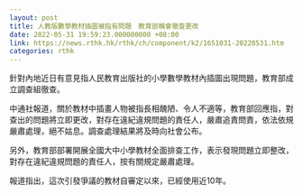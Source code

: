 ```yaml
---
layout: post
title: 人教版數學教材插圖被指有問題　教育部稱會徹查更改
date: 2022-05-31 19:59:23.000000000 +08:00
link: https://news.rthk.hk/rthk/ch/component/k2/1651031-20220531.htm
categories: rthk
---
```


針對內地近日有意見指人民教育出版社的小學數學教材內插圖出現問題，教育部成立調查組徹查。

中通社報道，關於教材中插畫人物被指長相醜陋、令人不適等，教育部回應指，對查出的問題將立即更改，對存在違紀違規問題的責任人，嚴肅追責問責，依法依規嚴肅處理，絕不姑息。調查處理結果將及時向社會公布。

另外，教育部部署開展全國大中小學教材全面排查工作，表示發現問題立即整改，對存在違紀違規問題的責任人，按有關規定嚴肅處理。

報道指出，這次引發爭議的教材自審定以來，已經使用近10年。
